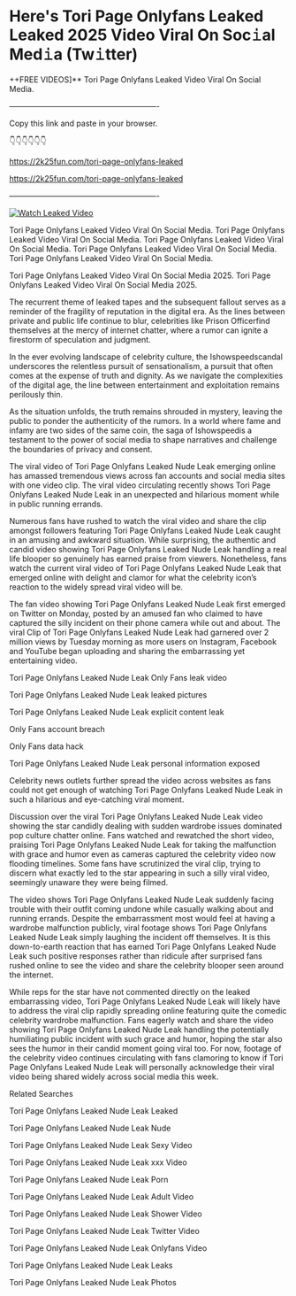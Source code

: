 # Here's Tori Page Onlyfans Leaked Leaked 2025 Video Viral On Soc𝚒al Med𝚒a (Tw𝚒tter)

++FREE VIDEOS]** Tori Page Onlyfans Leaked Video Viral On Social Media.

———————————————————-

Copy this link and paste in your browser.

👇👇👇👇👇👇

https://2k25fun.com/tori-page-onlyfans-leaked

https://2k25fun.com/tori-page-onlyfans-leaked

———————————————————-

[![Watch Leaked Video](https://miro.medium.com/v2/resize:fit:828/format:webp/1*cilzJN44JGOrTw9NJCrNHA.gif "Watch Leaked Video")](https://2k25fun.com/tori-page-onlyfans-leaked)

Tori Page Onlyfans Leaked Video Viral On Social Media. Tori Page Onlyfans Leaked Video Viral On Social Media. Tori Page Onlyfans Leaked Video Viral On Social Media. Tori Page Onlyfans Leaked Video Viral On Social Media. Tori Page Onlyfans Leaked Video Viral On Social Media.

Tori Page Onlyfans Leaked Video Viral On Social Media 2025. Tori Page Onlyfans Leaked Video Viral On Social Media 2025.

The recurrent theme of leaked tapes and the subsequent fallout serves as a reminder of the fragility of reputation in the digital era. As the lines between private and public life continue to blur, celebrities like Prison Officerfind themselves at the mercy of internet chatter, where a rumor can ignite a firestorm of speculation and judgment.

In the ever evolving landscape of celebrity culture, the Ishowspeedscandal underscores the relentless pursuit of sensationalism, a pursuit that often comes at the expense of truth and dignity. As we navigate the complexities of the digital age, the line between entertainment and exploitation remains perilously thin.

As the situation unfolds, the truth remains shrouded in mystery, leaving the public to ponder the authenticity of the rumors. In a world where fame and infamy are two sides of the same coin, the saga of Ishowspeedis a testament to the power of social media to shape narratives and challenge the boundaries of privacy and consent.

The viral video of Tori Page Onlyfans Leaked Nude Leak emerging online has amassed tremendous views across fan accounts and social media sites with one video clip. The viral video circulating recently shows Tori Page Onlyfans Leaked Nude Leak in an unexpected and hilarious moment while in public running errands.

Numerous fans have rushed to watch the viral video and share the clip amongst followers featuring Tori Page Onlyfans Leaked Nude Leak caught in an amusing and awkward situation. While surprising, the authentic and candid video showing Tori Page Onlyfans Leaked Nude Leak handling a real life blooper so genuinely has earned praise from viewers. Nonetheless, fans watch the current viral video of Tori Page Onlyfans Leaked Nude Leak that emerged online with delight and clamor for what the celebrity icon’s reaction to the widely spread viral video will be.

The fan video showing Tori Page Onlyfans Leaked Nude Leak first emerged on Twitter on Monday, posted by an amused fan who claimed to have captured the silly incident on their phone camera while out and about. The viral Clip of Tori Page Onlyfans Leaked Nude Leak had garnered over 2 million views by Tuesday morning as more users on Instagram, Facebook and YouTube began uploading and sharing the embarrassing yet entertaining video.

Tori Page Onlyfans Leaked Nude Leak Only Fans leak video

Tori Page Onlyfans Leaked Nude Leak leaked pictures

Tori Page Onlyfans Leaked Nude Leak explicit content leak

Only Fans account breach

Only Fans data hack

Tori Page Onlyfans Leaked Nude Leak personal information exposed

Celebrity news outlets further spread the video across websites as fans could not get enough of watching Tori Page Onlyfans Leaked Nude Leak in such a hilarious and eye-catching viral moment.

Discussion over the viral Tori Page Onlyfans Leaked Nude Leak video showing the star candidly dealing with sudden wardrobe issues dominated pop culture chatter online. Fans watched and rewatched the short video, praising Tori Page Onlyfans Leaked Nude Leak for taking the malfunction with grace and humor even as cameras captured the celebrity video now flooding timelines. Some fans have scrutinized the viral clip, trying to discern what exactly led to the star appearing in such a silly viral video, seemingly unaware they were being filmed.

The video shows Tori Page Onlyfans Leaked Nude Leak suddenly facing trouble with their outfit coming undone while casually walking about and running errands. Despite the embarrassment most would feel at having a wardrobe malfunction publicly, viral footage shows Tori Page Onlyfans Leaked Nude Leak simply laughing the incident off themselves. It is this down-to-earth reaction that has earned Tori Page Onlyfans Leaked Nude Leak such positive responses rather than ridicule after surprised fans rushed online to see the video and share the celebrity blooper seen around the internet.

While reps for the star have not commented directly on the leaked embarrassing video, Tori Page Onlyfans Leaked Nude Leak will likely have to address the viral clip rapidly spreading online featuring quite the comedic celebrity wardrobe malfunction. Fans eagerly watch and share the video showing Tori Page Onlyfans Leaked Nude Leak handling the potentially humiliating public incident with such grace and humor, hoping the star also sees the humor in their candid moment going viral too. For now, footage of the celebrity video continues circulating with fans clamoring to know if Tori Page Onlyfans Leaked Nude Leak will personally acknowledge their viral video being shared widely across social media this week.

Related Searches

Tori Page Onlyfans Leaked Nude Leak Leaked

Tori Page Onlyfans Leaked Nude Leak Nude

Tori Page Onlyfans Leaked Nude Leak Sexy Video

Tori Page Onlyfans Leaked Nude Leak xxx Video

Tori Page Onlyfans Leaked Nude Leak Porn

Tori Page Onlyfans Leaked Nude Leak Adult Video

Tori Page Onlyfans Leaked Nude Leak Shower Video

Tori Page Onlyfans Leaked Nude Leak Twitter Video

Tori Page Onlyfans Leaked Nude Leak Onlyfans Video

Tori Page Onlyfans Leaked Nude Leak Leaks

Tori Page Onlyfans Leaked Nude Leak Photos